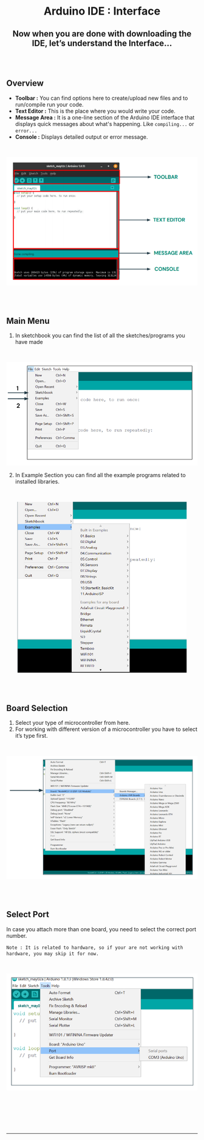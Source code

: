 <p align="center">
    <h1 align="center">Arduino IDE : Interface</h1>
</p>

<h2 align = "center">Now when you are done with downloading the IDE, let’s understand the Interface...</h2>

<br /><br />

## Overview

- **Toolbar :** You can find options here to create/upload new files and to run/compile run your code.
- **Text Editor :** This is the place where you would write your code.
- **Message Area :** It is a one-line section of the Arduino IDE interface that displays quick messages about what's happening. Like `compiling...` or `error...`
- **Console :** Displays detailed output or error message.

<br />

<p align = "center">
    <img 
        src = "./assets/arduino_ide_labelled.png"
        alt = "labelled arduino IDE"
        title = "labelled arduino IDE"
    />
</p>

<br /> <br />

## Main Menu

1. In sketchbook you can find the list of all the sketches/programs you have made
<br />
<p align = "center">
    <img 
        src = "./assets/main_menu_labelled.png"
        alt = "Main Menu Labelled"
        title = "Main Menu Labelled"
    />
</p>

2. In Example Section you can find all the example programs related to installed libraries.
<br />
<p align = "center">
    <img 
        src = "./assets/main_menu_examples.png"
        alt = "Main Menu Examples Tab"
        title = "Main Menu Examples Tab"
    />
</p>

<br /> <br />

## Board Selection

1. Select your type of microcontroller from here.
2. For working with different version of a microcontroller you have to select it’s type first.
<br />
<p align = "center">
    <img 
        src = "./assets/board_selection.png"
        alt = "Board Selection"
        title = "Board Selection"
    />
</p>

<br /> <br />

## Select Port

In case you attach more than one board, you need to select the correct port number.

```
Note : It is related to hardware, so if your are not working with hardware, you may skip it for now. 
```

<br />
<p align = "center">
    <img 
        src = "./assets/select_port.png"
        alt = "Select Port"
        title = "Select Port"
    />
</p>

<br /> <br />

<br /> <br />

---